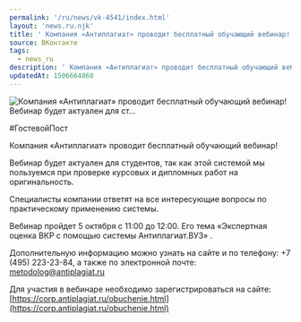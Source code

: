 ```yaml
---
permalink: '/ru/news/vk-4541/index.html'
layout: 'news.ru.njk'
title: ' Компания «Антиплагиат» проводит бесплатный обучающий вебинар!    Вебинар будет актуален для ст…'
source: ВКонтакте
tags:
  - news_ru
description: ' Компания «Антиплагиат» проводит бесплатный обучающий вебинар!    Вебинар будет актуален для ст…'
updatedAt: 1506664860
---
```

![ Компания «Антиплагиат» проводит бесплатный обучающий вебинар!    Вебинар будет актуален для ст…](https://sun9-69.userapi.com/impf/c841620/v841620990/21825/V2qNWbg5b30.jpg?size=1280x960&quality=96&sign=49d7861282cde3cd0c5eafd688efb329&c_uniq_tag=lAyZR4Ek30TLw_XaoA5PIedpWwt8j2MkyknM8MvmqgE&type=album)

#ГостевойПост

Компания «Антиплагиат» проводит бесплатный обучающий вебинар!

Вебинар будет актуален для студентов, так как этой системой мы пользуемся при проверке курсовых и дипломных работ на оригинальность.

Специалисты компании ответят на все интересующие вопросы по практическому применению системы.

Вебинар пройдет 5 октября с 11:00 до 12:00. Его тема «Экспертная оценка ВКР с помощью системы Антиплагиат.ВУЗ» .

Дополнительную информацию можно узнать на сайте и по телефону: +7 (495) 223-23-84, а также по электронной почте: metodolog@antiplagiat.ru

Для участия в вебинаре необходимо зарегистрироваться на сайте: [https://corp.antiplagiat.ru/obuchenie.html](https://corp.antiplagiat.ru/obuchenie.html)
